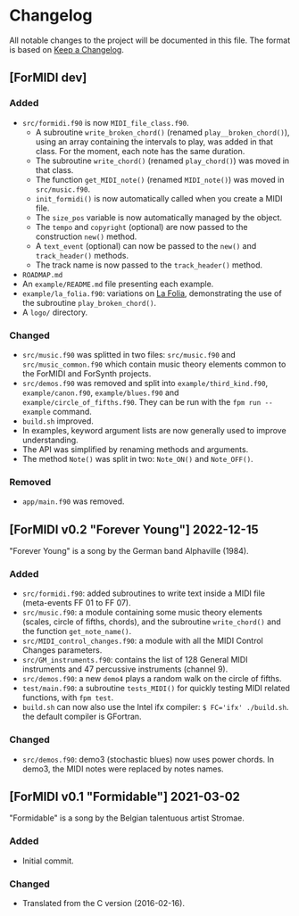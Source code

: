 # Changelog
All notable changes to the project will be documented in this file.
The format is based on [Keep a Changelog](https://keepachangelog.com/en/1.1.0/).


## [ForMIDI dev]

### Added
- `src/formidi.f90` is now `MIDI_file_class.f90`.
   - A subroutine `write_broken_chord()` (renamed `play__broken_chord()`), using an array containing the intervals to play, was added in that class. For the moment, each note has the same duration.
   - The subroutine `write_chord()` (renamed `play_chord()`) was moved in that class.
   - The function `get_MIDI_note()` (renamed `MIDI_note()`) was moved in `src/music.f90`.
   - `init_formidi()` is now automatically called when you create a MIDI file.
   - The `size_pos` variable is now automatically managed by the object.
   - The `tempo` and `copyright` (optional) are now passed to the construction `new()` method.
   - A `text_event` (optional) can now be passed to the `new()` and `track_header()` methods.
   - The track name is now passed to the `track_header()` method.
- `ROADMAP.md`
- An `example/README.md` file presenting each example.
- `example/la_folia.f90`: variations on [La Folia](https://en.wikipedia.org/wiki/Folia), demonstrating the use of the subroutine `play_broken_chord()`.
- A `logo/` directory.

### Changed
- `src/music.f90` was splitted in two files: `src/music.f90` and `src/music_common.f90` which contain music theory elements common to the ForMIDI and ForSynth projects.
- `src/demos.f90` was removed and split into `example/third_kind.f90`, 
`example/canon.f90`, `example/blues.f90` and `example/circle_of_fifths.f90`. They can
be run with the `fpm run --example` command.
- `build.sh` improved.
- In examples, keyword argument lists are now generally used to improve understanding.
- The API was simplified by renaming methods and arguments.
- The method `Note()` was split in two: `Note_ON()` and `Note_OFF()`.

### Removed
- `app/main.f90` was removed.


## [ForMIDI v0.2 "Forever Young"] 2022-12-15

"Forever Young" is a song by the German band Alphaville (1984).

### Added
- `src/formidi.f90`: added subroutines to write text inside a MIDI file (meta-events FF 01 to FF 07).
- `src/music.f90`: a module containing some music theory elements (scales, circle of fifths, chords), and the subroutine `write_chord()` and the function `get_note_name()`.
- `src/MIDI_control_changes.f90`: a module with all the MIDI Control Changes parameters.
- `src/GM_instruments.f90`: contains the list of 128 General MIDI instruments and 47 percussive instruments (channel 9).
- `src/demos.f90`: a new `demo4` plays a random walk on the circle of fifths.
- `test/main.f90`: a subroutine `tests_MIDI()` for quickly testing MIDI related functions, with `fpm test`.
- `build.sh` can now also use the Intel ifx compiler: `$ FC='ifx' ./build.sh`. the default compiler is GFortran.

### Changed
- `src/demos.f90`: demo3 (stochastic blues) now uses power chords. In demo3, the MIDI notes were replaced by notes names.


## [ForMIDI v0.1 "Formidable"] 2021-03-02

"Formidable" is a song by the Belgian talentuous artist Stromae.

### Added
- Initial commit.

### Changed
- Translated from the C version (2016-02-16).
